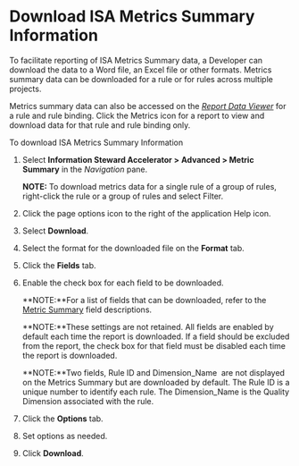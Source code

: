 # Download ISA Metrics Summary Information

To facilitate reporting of ISA Metrics Summary data, a Developer can
download the data to a Word file, an Excel file or other formats.
Metrics summary data can be downloaded for a rule or for rules across
multiple projects.

Metrics summary data can also be accessed on the
<span style="font-style: italic;">[Report Data
Viewer](../Page_Desc/Report_Data_Viewer)</span> for a rule and rule
binding. Click the Metrics icon for a report to view and download data
for that rule and rule binding only.

To download ISA Metrics Summary Information

1.  Select **Information Steward Accelerator \>**
    <span style="font-weight: bold;">Advanced \> Metric Summary</span>
    in the <span style="font-style: italic;">Navigation</span> pane.
    
    **NOTE:** To download metrics data for a single rule of a group of
    rules, right-click the rule or a group of rules and select Filter.

2.  Click the page options icon to the right of the application Help
    icon.

3.  Select <span style="font-weight: bold;">Download</span>.

4.  Select the format for the downloaded file on the
    <span style="font-weight: bold;">Format</span> tab.

5.  Click the <span style="font-weight: bold;">Fields</span> tab.

6.  Enable the check box for each field to be downloaded.
    
    **NOTE:**For a list of fields that can be downloaded, refer to the
    [Metric Summary](../Page_Desc/Metric_Summary_H) field
    descriptions.
    
    **NOTE:**These settings are not retained. All fields are enabled by
    default each time the report is downloaded. If a field should be
    excluded from the report, the check box for that field must be
    disabled each time the report is downloaded.
    
    **NOTE:**Two fields, Rule ID and Dimension\_Name  are not displayed
    on the Metrics Summary but are downloaded by default. The Rule ID is
    a unique number to identify each rule. The Dimension\_Name is the
    Quality Dimension associated with the rule.

7.  Click the <span style="font-weight: bold;">Options</span> tab.

8.  Set options as needed.

9.  Click <span style="font-weight: bold;">Download</span>.
